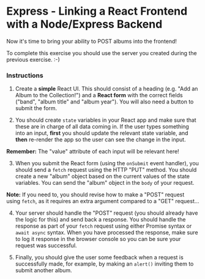 # Express - Linking a React Frontend with a Node/Express Backend

Now it's time to bring your ability to POST albums into the frontend!

To complete this exercise you should use the server you created during the previous exercise. :-)

### Instructions

1. Create a **simple** React UI. This should consist of a heading (e.g. "Add an Album to the Collection!") and a **React form** with the correct fields ("band", "album title" and "album year"). You will also need a button to submit the form.

2. You should create `state` variables in your React app and make sure that these are in charge of all data coming in. If the user types something into an input, **first** you should update the relevant state variable, and **then** re-render the app so the user can see the change in the input.

**Remember:** The "value" attribute of each input will be relevant here!

3. When you submit the React form (using the `onSubmit` event handler), you should send a `fetch` request using the HTTP "PUT" method. You should create a new "album" object based on the current values of the state variables. You can send the "album" object in the `body` of your request.

**Note:** If you need to, you should revise how to make a "POST" request using `fetch`, as it requires an extra argument compared to a "GET" request...

4. Your server should handle the "POST" request (you should already have the logic for this) and send back a response. You should handle the response as part of your `fetch` request using either Promise syntax or `await async` syntax. When you have processed the response, make sure to log it response in the browser console so you can be sure your request was successful.

5. Finally, you should give the user some feedback when a request is successfully made, for example, by making an `alert()` inviting them to submit another album.